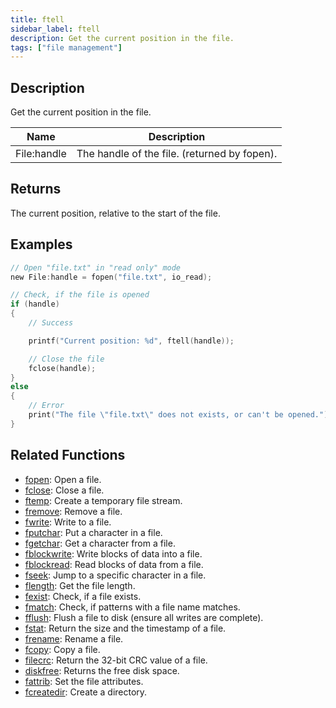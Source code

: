 ```yaml
---
title: ftell
sidebar_label: ftell
description: Get the current position in the file.
tags: ["file management"]
---
```


<VersionWarn version='omp v1.1.0.2612' />

<LowercaseNote />

## Description

Get the current position in the file.

| Name        | Description                                  |
| ----------- | -------------------------------------------- |
| File:handle | The handle of the file. (returned by fopen). |

## Returns

The current position, relative to the start of the file.

## Examples

```c
// Open "file.txt" in "read only" mode
new File:handle = fopen("file.txt", io_read);

// Check, if the file is opened
if (handle)
{
    // Success

    printf("Current position: %d", ftell(handle));

    // Close the file
    fclose(handle);
}
else
{
    // Error
    print("The file \"file.txt\" does not exists, or can't be opened.");
}
```

## Related Functions

- [fopen](fopen): Open a file.
- [fclose](fclose): Close a file.
- [ftemp](ftemp): Create a temporary file stream.
- [fremove](fremove): Remove a file.
- [fwrite](fwrite): Write to a file.
- [fputchar](fputchar): Put a character in a file.
- [fgetchar](fgetchar): Get a character from a file.
- [fblockwrite](fblockwrite): Write blocks of data into a file.
- [fblockread](fblockread): Read blocks of data from a file.
- [fseek](fseek): Jump to a specific character in a file.
- [flength](flength): Get the file length.
- [fexist](fexist): Check, if a file exists.
- [fmatch](fmatch): Check, if patterns with a file name matches.
- [fflush](fflush): Flush a file to disk (ensure all writes are complete).
- [fstat](fstat): Return the size and the timestamp of a file.
- [frename](frename): Rename a file.
- [fcopy](fcopy): Copy a file.
- [filecrc](filecrc): Return the 32-bit CRC value of a file.
- [diskfree](diskfree): Returns the free disk space.
- [fattrib](fattrib): Set the file attributes.
- [fcreatedir](fcreatedir): Create a directory.
